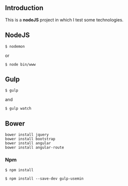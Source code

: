 ## Introduction

This is a **nodeJS** project in which I test some technologies.

## NodeJS

```
$ nodemon
```

or

```
$ node bin/www
```

## Gulp

```
$ gulp
```

and

```
$ gulp watch
```

## Bower

```
bower install jquery
bower install bootstrap
bower install angular
bower install angular-route
```

### Npm

```
$ npm install
```

```
$ npm install --save-dev gulp-usemin
```

